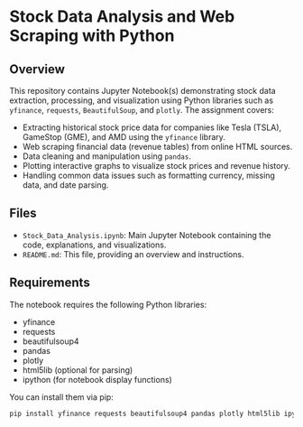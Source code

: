 # Stock Data Analysis and Web Scraping with Python

## Overview

This repository contains Jupyter Notebook(s) demonstrating stock data extraction, processing, and visualization using Python libraries such as `yfinance`, `requests`, `BeautifulSoup`, and `plotly`. The assignment covers:

- Extracting historical stock price data for companies like Tesla (TSLA), GameStop (GME), and AMD using the `yfinance` library.
- Web scraping financial data (revenue tables) from online HTML sources.
- Data cleaning and manipulation using `pandas`.
- Plotting interactive graphs to visualize stock prices and revenue history.
- Handling common data issues such as formatting currency, missing data, and date parsing.

## Files

- `Stock_Data_Analysis.ipynb`: Main Jupyter Notebook containing the code, explanations, and visualizations.
- `README.md`: This file, providing an overview and instructions.

## Requirements

The notebook requires the following Python libraries:

- yfinance
- requests
- beautifulsoup4
- pandas
- plotly
- html5lib (optional for parsing)
- ipython (for notebook display functions)

You can install them via pip:

```bash
pip install yfinance requests beautifulsoup4 pandas plotly html5lib ipython
